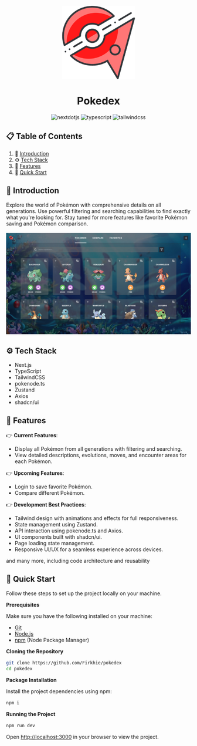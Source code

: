 <div align="center">
  <p align="center"><img src="./public/logo.png" alt="Logo" width="200" height="200"></p>
  <h1 style="border: none;">Pokedex</h1>
  <div>
    <img src="https://img.shields.io/badge/-Next_JS-black?style=for-the-badge&logoColor=white&logo=nextdotjs&color=000000" alt="nextdotjs" />
    <img src="https://img.shields.io/badge/-TypeScript-black?style=for-the-badge&logoColor=white&logo=typescript&color=3178C6" alt="typescript" />
    <img src="https://img.shields.io/badge/-Tailwind_CSS-black?style=for-the-badge&logoColor=white&logo=tailwindcss&color=06B6D4" alt="tailwindcss" />
  </div>
</div>

## 📋 <a name="table">Table of Contents</a>

1. 🤖 [Introduction](#introduction)
2. ⚙️ [Tech Stack](#tech-stack)
3. 🔋 [Features](#features)
4. 🤸 [Quick Start](#quick-start)

## <a name="introduction">🤖 Introduction</a>

Explore the world of Pokémon with comprehensive details on all generations. Use powerful filtering and searching capabilities to find exactly what you're looking for. Stay tuned for more features like favorite Pokémon saving and Pokémon comparison.
<br /><br />
<img src="public/landing-image.png" alt="Project Banner">

## <a name="tech-stack">⚙️ Tech Stack</a>

- Next.js
- TypeScript
- TailwindCSS
- pokenode.ts
- Zustand
- Axios
- shadcn/ui

## <a name="features">🔋 Features</a>

👉 **Current Features**:
- Display all Pokémon from all generations with filtering and searching.
- View detailed descriptions, evolutions, moves, and encounter areas for each Pokémon.

👉 **Upcoming Features**:
- Login to save favorite Pokémon.
- Compare different Pokémon.

👉 **Development Best Practices**:
- Tailwind design with animations and effects for full responsiveness.
- State management using Zustand.
- API interaction using pokenode.ts and Axios.
- UI components built with shadcn/ui.
- Page loading state management.
- Responsive UI/UX for a seamless experience across devices.

and many more, including code architecture and reusability

## <a name="quick-start">🤸 Quick Start</a>

Follow these steps to set up the project locally on your machine.

**Prerequisites**

Make sure you have the following installed on your machine:

- [Git](https://git-scm.com/)
- [Node.js](https://nodejs.org/en)
- [npm](https://www.npmjs.com/) (Node Package Manager)

**Cloning the Repository**

```bash
git clone https://github.com/Firkhie/pokedex
cd pokedex
```

**Package Installation**

Install the project dependencies using npm:

```bash
npm i
```

**Running the Project**

```bash
npm run dev
```

Open [http://localhost:3000](http://localhost:3000) in your browser to view the project.

#
